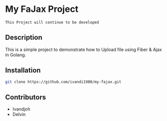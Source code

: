 # My FaJax Project
` This Project will continue to be developed `

## Description
This is a simple project to demonstrate how to Upload file using Fiber & Ajax in Golang.

## Installation

```bash
git clone https://github.com/ivandi1980/my-fajax.git
```

## Contributors
- Ivandjoh
- Delvin